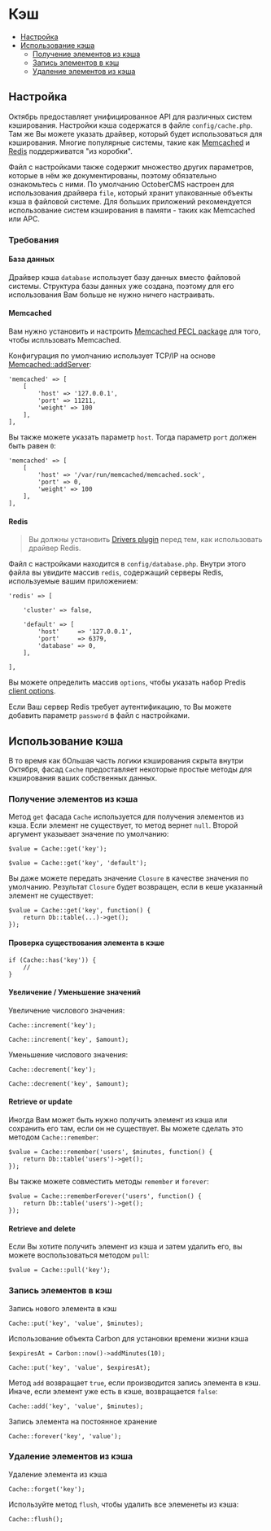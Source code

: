 # Кэш

- [Настройка](#configuration)
- [Использование кэша](#cache-usage)
    - [Получение элементов из кэша](#retrieving-items-from-the-cache)
    - [Запись элементов в кэш](#storing-items-in-the-cache)
    - [Удаление элементов из кэша](#removing-items-from-the-cache)

<a name="configuration" class="anchor"></a>
## Настройка

Октябрь предоставляет унифицированное API для различных систем кэширования. Настройки кэша содержатся в файле `config/cache.php`. Там же Вы можете указать драйвер, который будет использоваться для кэширования. Многие популярные системы, такие как [Memcached](http://memcached.org) и [Redis](http://redis.io) поддерживатся "из коробки".

Файл с настройками также содержит множество других параметров, которые в нём же документированы, поэтому обязательно ознакомьтесь с ними. По умолчанию OctoberCMS настроен для использования драйвера `file`, который хранит упакованные объекты кэша в файловой системе. Для больших приложений рекомендуется использование систем кэширования в памяти - таких как Memcached или APC.

### Требования

#### База данных

Драйвер кэша `database` использует базу данных вместо файловой системы. Структура базы данных уже создана, поэтому для его использования Вам больше не нужно ничего настраивать.

#### Memcached

Вам нужно установить и настроить [Memcached PECL package](http://pecl.php.net/package/memcached) для того, чтобы испльзовать Memcached.

Конфигурация по умолчанию использует TCP/IP на основе [Memcached::addServer](http://php.net/manual/en/memcached.addserver.php):

    'memcached' => [
        [
            'host' => '127.0.0.1',
            'port' => 11211,
            'weight' => 100
        ],
    ],

Вы также можете указать параметр `host`. Тогда параметр `port` должен быть равен `0`:

    'memcached' => [
        [
            'host' => '/var/run/memcached/memcached.sock',
            'port' => 0,
            'weight' => 100
        ],
    ],

#### Redis

> Вы должны установить [Drivers plugin](http://octobercms.com/plugin/october-drivers) перед тем, как использовать драйвер Redis.

Файл с настройками находится в `config/database.php`. Внутри этого файла вы увидите массив `redis`, содержащий серверы Redis, используемые вашим приложением:

    'redis' => [

        'cluster' => false,

        'default' => [
            'host'     => '127.0.0.1',
            'port'     => 6379,
            'database' => 0,
        ],

    ],

Вы можете определить массив `options`, чтобы указать набор Predis [client options](https://github.com/nrk/predis/wiki/Client-Options).

Если Ваш сервер Redis требует аутентификацию, то Вы можете добавить параметр `password` в файл с настройками.

<a name="cache-usage" class="anchor"></a>
## Использование кэша

В то время как бОльшая часть логики кэширования скрыта внутри Октября, фасад `Cache` предоставляет некоторые простые методы для кэширования ваших собственных данных.

<a name="retrieving-items-from-the-cache" class="anchor"></a>
### Получение элементов из кэша

Метод `get` фасада `Cache` используется для получения элементов из кэша. Если элемент не существует, то метод вернет `null`. Второй аргумент указывает значение по умолчанию:

    $value = Cache::get('key');

    $value = Cache::get('key', 'default');

Вы даже можете передать значение `Closure` в качестве значения по умолчанию. Результат `Closure` будет возвращен, если в кеше указанный элемент не существует:

    $value = Cache::get('key', function() {
        return Db::table(...)->get();
    });

#### Проверка существования элемента в кэше

    if (Cache::has('key')) {
        //
    }

#### Увеличение / Уменьшение значений

Увеличение числового значения:

    Cache::increment('key');

    Cache::increment('key', $amount);

Уменьшение числового значения:

    Cache::decrement('key');

    Cache::decrement('key', $amount);

#### Retrieve or update

Иногда Вам может быть нужно получить элемент из кэша или сохранить его там, если он не существует. Вы можете сделать это методом `Cache::remember`:

    $value = Cache::remember('users', $minutes, function() {
        return Db::table('users')->get();
    });

Вы также можете совместить методы `remember` и `forever`:

    $value = Cache::rememberForever('users', function() {
        return Db::table('users')->get();
    });

#### Retrieve and delete

Если Вы хотите получить элемент из кэша и затем удалить его, вы можете воспользоваться методом `pull`:

    $value = Cache::pull('key');

<a name="storing-items-in-the-cache" class="anchor"></a>
### Запись элементов в кэш

Запись нового элемента в кэш

    Cache::put('key', 'value', $minutes);

Использование объекта Carbon для установки времени жизни кэша

    $expiresAt = Carbon::now()->addMinutes(10);

    Cache::put('key', 'value', $expiresAt);

Метод `add`  возвращает `true`, если производится запись элемента в кэш. Иначе, если элемент уже есть в кэше, возвращается `false`:

    Cache::add('key', 'value', $minutes);

Запись элемента на постоянное хранение

    Cache::forever('key', 'value');

<a name="removing-items-from-the-cache" class="anchor"></a>
### Удаление элементов из кэша

Удаление элемента из кэша

    Cache::forget('key');

Используйте метод `flush`, чтобы удалить все элеменеты из кэша:

    Cache::flush();
